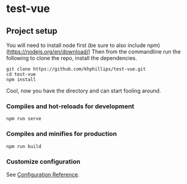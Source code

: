 # test-vue

## Project setup
You will need to install node first (be sure to also include npm) (https://nodejs.org/en/download/)
Then from the commandline run the following to clone the repo, install the dependencies. 
```
git clone https://github.com/khphillips/test-vue.git
cd test-vue
npm install
```
Cool, now you have the directory and can start fooling around. 

### Compiles and hot-reloads for development
```
npm run serve
```

### Compiles and minifies for production
```
npm run build
```

### Customize configuration
See [Configuration Reference](https://cli.vuejs.org/config/).

